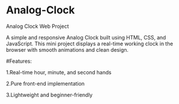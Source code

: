 # Analog-Clock
Analog Clock Web Project

A simple and responsive Analog Clock built using HTML, CSS, and JavaScript. This mini project displays a real-time working clock in the browser with smooth animations and clean design.

#Features:

1.Real-time hour, minute, and second hands

2.Pure front-end implementation

3.Lightweight and beginner-friendly
